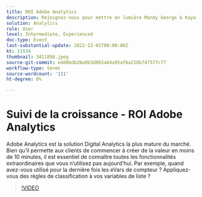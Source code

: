 ```yaml
---
title: ROI Adobe Analytics
description: Rejoignez-nous pour mettre en lumière Mandy George & Kaya Walton, deux clients experts et utilisateurs d'Adobe Analytics. Chacun partage son meilleur conseil ou astuce Adobe Analytics. Leur session est suivie d'une occasion de poser des questions en direct. Tu ne veux pas rater ceci.
solution: Analytics
role: User
level: Intermediate, Experienced
doc-type: Event
last-substantial-update: 2022-12-01T00:00:00Z
kt: 11534
thumbnail: 3411898.jpeg
source-git-commit: edd0bdb28a9b3d065a64a95af6a216b747577c77
workflow-type: tm+mt
source-wordcount: '111'
ht-degree: 0%

---
```


# Suivi de la croissance - ROI Adobe Analytics

Adobe Analytics est la solution Digital Analytics la plus mature du marché. Bien qu’il permette aux clients de commencer à créer de la valeur en moins de 10 minutes, il est essentiel de connaître toutes les fonctionnalités extraordinaires que vous n’utilisez pas aujourd’hui. Par exemple, quand avez-vous utilisé pour la dernière fois les eVars de compteur ? Appliquez-vous des règles de classification à vos variables de liste ?

>[!VIDEO](https://video.tv.adobe.com/v/3411898/?quality=12&learn=on)
